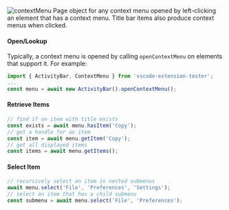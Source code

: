 ![contextMenu](https://user-images.githubusercontent.com/4181232/56651979-88e8f800-668a-11e9-97f6-0a3a7b582a8d.png)
Page object for any context menu opened by left-clicking an element that has a context menu. Title bar items also produce context menus when clicked.

#### Open/Lookup

Typically, a context menu is opened by calling ```openContextMenu``` on elements that support it. For example:

```typescript
import { ActivityBar, ContextMenu } from 'vscode-extension-tester';
...
const menu = await new ActivityBar().openContextMenu();
```

#### Retrieve Items

```typescript
// find if an item with title exists
const exists = await menu.hasItem('Copy');
// get a handle for an item
const item = await menu.getItem('Copy');
// get all displayed items
const items = await menu.getItems();
```

#### Select Item

```typescript
// recursively select an item in nested submenus
await menu.select('File', 'Preferences', 'Settings');
// select an item that has a child submenu
const submenu = await menu.select('File', 'Preferences');
```
